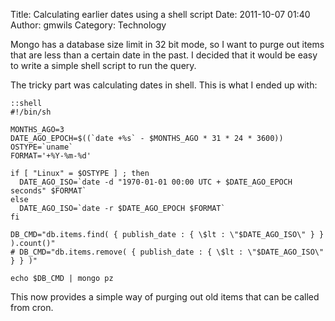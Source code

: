 Title: Calculating earlier dates using a shell script
Date: 2011-10-07 01:40
Author: gmwils
Category: Technology

Mongo has a database size limit in 32 bit mode, so I want to purge out
items that are less than a certain date in the past. I decided that it
would be easy to write a simple shell script to run the query.

The tricky part was calculating dates in shell. This is what I ended up
with:

    ::shell
    #!/bin/sh

    MONTHS_AGO=3
    DATE_AGO_EPOCH=$((`date +%s` - $MONTHS_AGO * 31 * 24 * 3600))
    OSTYPE=`uname`
    FORMAT='+%Y-%m-%d'

    if [ "Linux" = $OSTYPE ] ; then
      DATE_AGO_ISO=`date -d "1970-01-01 00:00 UTC + $DATE_AGO_EPOCH seconds" $FORMAT`
    else
      DATE_AGO_ISO=`date -r $DATE_AGO_EPOCH $FORMAT`
    fi

    DB_CMD="db.items.find( { publish_date : { \$lt : \"$DATE_AGO_ISO\" } } ).count()"
    # DB_CMD="db.items.remove( { publish_date : { \$lt : \"$DATE_AGO_ISO\" } } )"

    echo $DB_CMD | mongo pz


This now provides a simple way of purging out old items that can be
called from cron.

